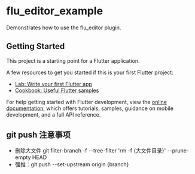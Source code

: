 # flu_editor_example

Demonstrates how to use the flu_editor plugin.

## Getting Started

This project is a starting point for a Flutter application.

A few resources to get you started if this is your first Flutter project:

- [Lab: Write your first Flutter app](https://docs.flutter.dev/get-started/codelab)
- [Cookbook: Useful Flutter samples](https://docs.flutter.dev/cookbook)

For help getting started with Flutter development, view the
[online documentation](https://docs.flutter.dev/), which offers tutorials,
samples, guidance on mobile development, and a full API reference.

## git push 注意事项
- 删除大文件 git filter-branch -f --tree-filter 'rm -f {大文件目录}' --prune-empty HEAD
- 强推：git push --set-upstream origin {branch}


